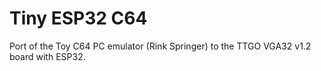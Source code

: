 
# Tiny ESP32 C64
Port of the Toy C64 PC emulator (Rink Springer) to the TTGO VGA32 v1.2 board with ESP32.